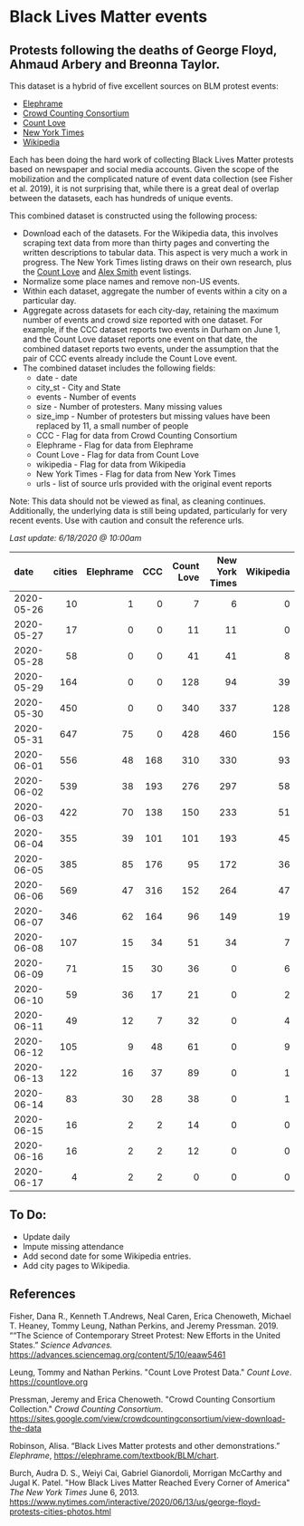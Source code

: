 # Black Lives Matter events
## Protests following the deaths of George Floyd, Ahmaud Arbery and Breonna Taylor.


This dataset is a hybrid of five excellent sources on BLM protest events:   
* [Elephrame](https://elephrame.com/textbook/BLM/chart)   
* [Crowd Counting Consortium](https://sites.google.com/view/crowdcountingconsortium/view-download-the-data?authuser=0)  
* [Count Love](https://countlove.org)
* [New York Times](https://www.nytimes.com/interactive/2020/06/13/us/george-floyd-protests-cities-photos.html)
* [Wikipedia](https://en.wikipedia.org/wiki/List_of_George_Floyd_protests_in_the_United_States)

Each has been doing the hard work of collecting Black Lives Matter protests based on newspaper and social media accounts. Given the scope of the mobilization and the complicated nature of event data collection (see Fisher et al. 2019), it is not surprising that, while there is a great deal of overlap between the datasets, each has hundreds of unique events.

This combined dataset is constructed using the following process:   
* Download each of the datasets.  For the Wikipedia data, this involves scraping text data from more than thirty pages and converting the written descriptions to tabular data. This aspect is very much a work in progress.  The New York Times listing draws on their own research, plus the [Count Love](https://countlove.org) and [Alex Smith](https://www.creosotemaps.com/blm2020/) event listings.
* Normalize some place names and remove non-US events.  
* Within each dataset, aggregate the number of events within a city on a particular day.   
* Aggregate across datasets for each city-day, retaining the maximum number of events and crowd size reported with one dataset. For example, if the CCC dataset reports two events in Durham on June 1, and the Count Love dataset reports one event on that date, the combined dataset reports two events, under the assumption that the pair of CCC events already include the  Count Love event.   
* The combined dataset includes the following fields:   
   * date - date    
   * city_st - City and State    
   * events - Number of events   
   * size - Number of protesters. Many missing values   
   * size_imp - Number of protesters but missing values have been replaced by 11, a small number of people   
   * CCC - Flag for data from Crowd Counting Consortium   
   * Elephrame - Flag for data from Elephrame   
   * Count Love    - Flag for data from Count Love    
   * wikipedia    - Flag for data from Wikipedia   
   * New York Times   - Flag for data from New York Times   
   * urls - list of source urls provided with the original event reports   

Note: This data should not be viewed as final, as cleaning continues. Additionally, the underlying data is still being updated, particularly for very recent events. Use with caution and consult the reference urls.

_Last update: 6/18/2020 @ 10:00am_



| date       |   cities |   Elephrame |   CCC |   Count Love |   New York Times |   Wikipedia |
|:-----------|---------:|------------:|------:|-------------:|-----------------:|------------:|
| 2020-05-26 |       10 |           1 |     0 |            7 |                6 |           0 |
| 2020-05-27 |       17 |           0 |     0 |           11 |               11 |           0 |
| 2020-05-28 |       58 |           0 |     0 |           41 |               41 |           8 |
| 2020-05-29 |      164 |           0 |     0 |          128 |               94 |          39 |
| 2020-05-30 |      450 |           0 |     0 |          340 |              337 |         128 |
| 2020-05-31 |      647 |          75 |     0 |          428 |              460 |         156 |
| 2020-06-01 |      556 |          48 |   168 |          310 |              330 |          93 |
| 2020-06-02 |      539 |          38 |   193 |          276 |              297 |          58 |
| 2020-06-03 |      422 |          70 |   138 |          150 |              233 |          51 |
| 2020-06-04 |      355 |          39 |   101 |          101 |              193 |          45 |
| 2020-06-05 |      385 |          85 |   176 |           95 |              172 |          36 |
| 2020-06-06 |      569 |          47 |   316 |          152 |              264 |          47 |
| 2020-06-07 |      346 |          62 |   164 |           96 |              149 |          19 |
| 2020-06-08 |      107 |          15 |    34 |           51 |               34 |           7 |
| 2020-06-09 |       71 |          15 |    30 |           36 |                0 |           6 |
| 2020-06-10 |       59 |          36 |    17 |           21 |                0 |           2 |
| 2020-06-11 |       49 |          12 |     7 |           32 |                0 |           4 |
| 2020-06-12 |      105 |           9 |    48 |           61 |                0 |           9 |
| 2020-06-13 |      122 |          16 |    37 |           89 |                0 |           1 |
| 2020-06-14 |       83 |          30 |    28 |           38 |                0 |           1 |
| 2020-06-15 |       16 |           2 |     2 |           14 |                0 |           0 |
| 2020-06-16 |       16 |           2 |     2 |           12 |                0 |           0 |
| 2020-06-17 |        4 |           2 |     2 |            0 |                0 |           0 |


## To Do:
* Update daily
* Impute missing attendance
* Add second date for some Wikipedia entries.
* Add city pages to Wikipedia.


## References

Fisher, Dana R., Kenneth T.Andrews, Neal Caren, Erica Chenoweth, Michael T. Heaney, Tommy Leung, Nathan Perkins, and Jeremy Pressman.   2019. ““The Science of Contemporary Street Protest: New Efforts in the United States.” *Science Advances.* https://advances.sciencemag.org/content/5/10/eaaw5461


Leung, Tommy and Nathan Perkins. "Count Love Protest Data." *Count Love*. https://countlove.org

Pressman, Jeremy and Erica Chenoweth. "Crowd Counting Consortium Collection." *Crowd Counting Consortium*. https://sites.google.com/view/crowdcountingconsortium/view-download-the-data

Robinson, Alisa. “Black Lives Matter protests and other demonstrations.” *Elephrame*, https://elephrame.com/textbook/BLM/chart.

Burch, Audra D. S., Weiyi Cai, Gabriel Gianordoli, Morrigan McCarthy and Jugal K. Patel. "How Black Lives Matter Reached Every Corner of America" _The New York Times_ June 6, 2013. https://www.nytimes.com/interactive/2020/06/13/us/george-floyd-protests-cities-photos.html
